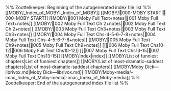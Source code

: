 %% Zoottelkeeper: Beginning of the autogenerated index file list  %%
 [[MOBY/_Index_of_MOBY|_Index_of_MOBY]]
 [[MOBY/🎤000-MOBY START|🎤000-MOBY START]]
 [[MOBY/🎤001 Moby Full Text+notes|🎤001 Moby Full Text+notes]]
 [[MOBY/🎤002 Moby Full Text Ch 2+notes|🎤002 Moby Full Text Ch 2+notes]]
 [[MOBY/🎤003 Moby Full Text Ch3+notes|🎤003 Moby Full Text Ch3+notes]]
 [[MOBY/🎤004 Moby Full Text Chs-4-5-6-7-8+notes|🎤004 Moby Full Text Chs-4-5-6-7-8+notes]]
 [[MOBY/🎤005 Moby Full Text Ch9+notes|🎤005 Moby Full Text Ch9+notes]]
 [[🎤006 Moby Full Text Chs10-12|🎤006 Moby Full Text Chs10-12]]
 [[🎤007 Moby Full Text Chs13-15|🎤007 Moby Full Text Chs13-15]]
 [[MOBY/index|index]]
 [[MOBY/List of funniest chapters|List of funniest chapters]]
 [[MOBY/List of most-dramatic-saddest chapters|List of most-dramatic-saddest chapters]]
 [[MOBY/Moby Dick—librivox.md|Moby Dick—librivox.md]]
 [[MOBY/Moby-media/-imac_Index_of_Moby-media|-imac_Index_of_Moby-media]]
%% Zoottelkeeper: End of the autogenerated index file list  %%
